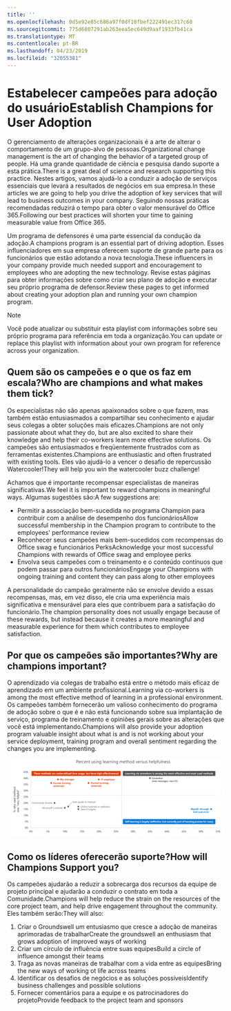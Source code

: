 ```yaml
---
title: ''
ms.openlocfilehash: 0d5e92e85c686a97f0df10fbef222491ec317c60
ms.sourcegitcommit: 775d6807291ab263eea5ec649d9aaf1933fb41ca
ms.translationtype: MT
ms.contentlocale: pt-BR
ms.lasthandoff: 04/23/2019
ms.locfileid: "32055381"
---
```

# <a name="establish-champions-for-user-adoption"></a><span data-ttu-id="18e8f-102">Estabelecer campeões para adoção do usuário</span><span class="sxs-lookup"><span data-stu-id="18e8f-102">Establish Champions for User Adoption</span></span> 

<span data-ttu-id="18e8f-103">O gerenciamento de alterações organizacionais é a arte de alterar o comportamento de um grupo-alvo de pessoas.</span><span class="sxs-lookup"><span data-stu-id="18e8f-103">Organizational change management is the art of changing the behavior of a targeted group of people.</span></span> <span data-ttu-id="18e8f-104">Há uma grande quantidade de ciência e pesquisa dando suporte a esta prática.</span><span class="sxs-lookup"><span data-stu-id="18e8f-104">There is a great deal of science and research supporting this practice.</span></span> <span data-ttu-id="18e8f-105">Nestes artigos, vamos ajudá-lo a conduzir a adoção de serviços essenciais que levará a resultados de negócios em sua empresa.</span><span class="sxs-lookup"><span data-stu-id="18e8f-105">In these articles we are going to help you drive the adoption of key services that will lead to business outcomes in your company.</span></span>  <span data-ttu-id="18e8f-106">Seguindo nossas práticas recomendadas reduzirá o tempo para obter o valor mensurável do Office 365.</span><span class="sxs-lookup"><span data-stu-id="18e8f-106">Following our best practices will shorten your time to gaining measurable value from Office 365.</span></span>  

<span data-ttu-id="18e8f-107">Um programa de defensores é uma parte essencial da condução da adoção.</span><span class="sxs-lookup"><span data-stu-id="18e8f-107">A champions program is an essential part of driving adoption.</span></span> <span data-ttu-id="18e8f-108">Esses influenciadores em sua empresa oferecem suporte de grande parte para os funcionários que estão adotando a nova tecnologia.</span><span class="sxs-lookup"><span data-stu-id="18e8f-108">These influencers in your company provide much needed support and encouragement to employees who are adopting the new technology.</span></span> <span data-ttu-id="18e8f-109">Revise estas páginas para obter informações sobre como criar seu plano de adoção e executar seu próprio programa de defensor.</span><span class="sxs-lookup"><span data-stu-id="18e8f-109">Review these pages to get informed about creating your adoption plan and running your own champion program.</span></span> 

> [!NOTE]
> <span data-ttu-id="18e8f-110">Você pode atualizar ou substituir esta playlist com informações sobre seu próprio programa para referência em toda a organização.</span><span class="sxs-lookup"><span data-stu-id="18e8f-110">You can update or replace this playlist with information about your own program for reference across your organization.</span></span>

## <a name="who-are-champions-and-what-makes-them-tick"></a><span data-ttu-id="18e8f-111">Quem são os campeões e o que os faz em escala?</span><span class="sxs-lookup"><span data-stu-id="18e8f-111">Who are champions and what makes them tick?</span></span>

<span data-ttu-id="18e8f-112">Os especialistas não são apenas apaixonados sobre o que fazem, mas também estão entusiasmados a compartilhar seu conhecimento e ajudar seus colegas a obter soluções mais eficazes.</span><span class="sxs-lookup"><span data-stu-id="18e8f-112">Champions are not only passionate about what they do, but are also excited to share their knowledge and help their co-workers learn more effective solutions.</span></span> <span data-ttu-id="18e8f-113">Os campeões são entusiasmados e freqüentemente frustrados com as ferramentas existentes.</span><span class="sxs-lookup"><span data-stu-id="18e8f-113">Champions are enthusiastic and often frustrated with existing tools.</span></span> <span data-ttu-id="18e8f-114">Eles vão ajudá-lo a vencer o desafio de repercussão Watercooler!</span><span class="sxs-lookup"><span data-stu-id="18e8f-114">They will help you win the watercooler buzz challenge!</span></span>  

<span data-ttu-id="18e8f-115">Achamos que é importante recompensar especialistas de maneiras significativas.</span><span class="sxs-lookup"><span data-stu-id="18e8f-115">We feel it is important to reward champions in meaningful ways.</span></span> <span data-ttu-id="18e8f-116">Algumas sugestões são:</span><span class="sxs-lookup"><span data-stu-id="18e8f-116">A few suggestions are:</span></span>

- <span data-ttu-id="18e8f-117">Permitir a associação bem-sucedida no programa Champion para contribuir com a análise de desempenho dos funcionários</span><span class="sxs-lookup"><span data-stu-id="18e8f-117">Allow successful membership in the Champion program to contribute to the employees' performance review</span></span>
- <span data-ttu-id="18e8f-118">Reconhecer seus campeões mais bem-sucedidos com recompensas do Office swag e funcionários Perks</span><span class="sxs-lookup"><span data-stu-id="18e8f-118">Acknowledge your most successful Champions with rewards of Office swag and employee perks</span></span>  
- <span data-ttu-id="18e8f-119">Envolva seus campeões com o treinamento e o conteúdo contínuos que podem passar para outros funcionários</span><span class="sxs-lookup"><span data-stu-id="18e8f-119">Engage your Champions with ongoing training and content they can pass along to other employees</span></span> 

<span data-ttu-id="18e8f-120">A personalidade do campeão geralmente não se envolve devido a essas recompensas, mas, em vez disso, ele cria uma experiência mais significativa e mensurável para eles que contribuem para a satisfação do funcionário.</span><span class="sxs-lookup"><span data-stu-id="18e8f-120">The champion personality does not usually engage because of these rewards, but instead because it creates a more meaningful and measurable experience for them which contributes to employee satisfaction.</span></span> 

## <a name="why-are-champions-important"></a><span data-ttu-id="18e8f-121">Por que os campeões são importantes?</span><span class="sxs-lookup"><span data-stu-id="18e8f-121">Why are champions important?</span></span> 

<span data-ttu-id="18e8f-122">O aprendizado via colegas de trabalho está entre o método mais eficaz de aprendizado em um ambiente profissional.</span><span class="sxs-lookup"><span data-stu-id="18e8f-122">Learning via co-workers is among the most effective method of learning in a professional environment.</span></span> <span data-ttu-id="18e8f-123">Os campeões também fornecerão um valioso conhecimento do programa de adoção sobre o que é e não está funcionando sobre sua implantação de serviço, programa de treinamento e opiniões gerais sobre as alterações que você está implementando.</span><span class="sxs-lookup"><span data-stu-id="18e8f-123">Champions will also provide your adoption program valuable insight about what is and is not working about your service deployment, training program and overall sentiment regarding the changes you are implementing.</span></span>  

![Porcentagem usando método de aprendizado vs utilidade](media/champstats.png)

## <a name="how-will-champions-support-you"></a><span data-ttu-id="18e8f-125">Como os líderes oferecerão suporte?</span><span class="sxs-lookup"><span data-stu-id="18e8f-125">How will Champions Support you?</span></span>

<span data-ttu-id="18e8f-126">Os campeões ajudarão a reduzir a sobrecarga dos recursos da equipe de projeto principal e ajudarão a conduzir o contrato em toda a Comunidade.</span><span class="sxs-lookup"><span data-stu-id="18e8f-126">Champions will help reduce the strain on the resources of the core project team, and help drive engagement throughout the community.</span></span> <span data-ttu-id="18e8f-127">Eles também serão:</span><span class="sxs-lookup"><span data-stu-id="18e8f-127">They will also:</span></span>

1. <span data-ttu-id="18e8f-128">Criar o Groundswell um entusiasmo que cresce a adoção de maneiras aprimoradas de trabalhar</span><span class="sxs-lookup"><span data-stu-id="18e8f-128">Create the groundswell an enthusiasm that grows adoption of improved ways of working</span></span>
1. <span data-ttu-id="18e8f-129">Criar um círculo de influência entre suas equipes</span><span class="sxs-lookup"><span data-stu-id="18e8f-129">Build a circle of influence amongst their teams</span></span>
1. <span data-ttu-id="18e8f-130">Traga as novas maneiras de trabalhar com a vida entre as equipes</span><span class="sxs-lookup"><span data-stu-id="18e8f-130">Bring the new ways of working ot life across teams</span></span>
1. <span data-ttu-id="18e8f-131">Identificar os desafios de negócios e as soluções possíveis</span><span class="sxs-lookup"><span data-stu-id="18e8f-131">Identify business challenges and possible solutions</span></span>
1. <span data-ttu-id="18e8f-132">Fornecer comentários para a equipe e os patrocinadores do projeto</span><span class="sxs-lookup"><span data-stu-id="18e8f-132">Provide feedback to the project team and sponsors</span></span>
